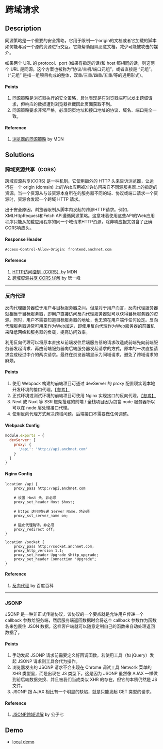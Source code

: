# 跨域请求

## Description
同源策略是一个重要的安全策略，它用于限制一个origin的文档或者它加载的脚本如何能与另一个源的资源进行交互。它能帮助阻隔恶意文档，减少可能被攻击的媒介。

如果两个 URL 的 protocol、port (如果有指定的话)和 host 都相同的话，则这两个 URL 是同源。这个方案也被称为“协议/主机/端口元组”，或者直接是 “元组”。（“元组” 是指一组项目构成的整体，双重/三重/四重/五重/等的通用形式）。

#### Points
1. 同源策略是浏览器执行的安全策略，具体表现是在浏览器端可以发出跨域请求，但响应的数据遭到浏览器拦截因此页面获取不到。
2. 同源策略要求非常严格，必须网页地址和接口地址的协议、域名、端口完全一致。

#### Reference
1. [浏览器的同源策略](https://developer.mozilla.org/zh-CN/docs/Web/Security/Same-origin_policy) by MDN

## Solutions

### 跨域资源共享（CORS）
跨域资源共享(CORS) 是一种机制，它使用额外的 HTTP 头来告诉浏览器，让运行在一个 origin (domain) 上的Web应用被准许访问来自不同源服务器上的指定的资源。当一个资源从与该资源本身所在的服务器不同的域、协议或端口请求一个资源时，资源会发起一个跨域 HTTP 请求。

出于安全原因，浏览器限制从脚本内发起的跨源HTTP请求。例如，XMLHttpRequest和Fetch API遵循同源策略。这意味着使用这些API的Web应用程序只能从加载应用程序的同一个域请求HTTP资源，除非响应报文包含了正确CORS响应头。

#### Response Header
```
Access-Control-Allow-Origin: frontend.anchnet.com
```

#### Reference
1. [HTTP访问控制（CORS）](https://developer.mozilla.org/zh-CN/docs/Web/HTTP/Access_control_CORS)by MDN
2. [跨域资源共享 CORS 详解](https://www.ruanyifeng.com/blog/2016/04/cors.html) by 阮一峰

---

### 反向代理
反向代理服务器位于用户与目标服务器之间，但是对于用户而言，反向代理服务器就相当于目标服务器，即用户直接访问反向代理服务器就可以获得目标服务器的资源。同时，用户不需要知道目标服务器的地址，也无须在用户端作任何设定。反向代理服务器通常可用来作为Web加速，即使用反向代理作为Web服务器的前置机来降低网络和服务器的负载，提高访问效率。

利用反向代理可以将原本直接从前端发往后端服务器的请求改造成前端先向前端服务器发起请求、再由前端服务器向后端服务器发起请求的方式，原本的一次直接请求变成经过中介的两次请求。最终在浏览器端显示为同域请求，避免了跨域请求的麻烦。

#### Points
1. 使用 Webpack 构建的前端项目可通过 devServer 的 proxy 配置项实现本地开发环境的接口代理。[【参考】](https://webpack.js.org/configuration/dev-server/#devserverproxy)
2. 正式环境或测试环境的前端项目可使用 Nginx 实现接口的反向代理。[【参考】](https://docs.nginx.com/nginx/admin-guide/web-server/reverse-proxy/)
3. Next 或 Nuxt 等 SSR 框架搭建的前端 / 全栈项目因为包含 node 服务器所以可以在 node 层处理接口代理。
4. 使用反向代理方式解决跨域问题，后端接口不需要做任何调整。

#### Webpack Config
``` javascript
module.exports = {
  devServer: {
    proxy: {
      '/api': 'http://api.anchnet.com'
    }
  }
}
```

#### Nginx Config
```
location /api {
    proxy_pass http://api.anchnet.com

    # 设置 Host 头，非必须
    proxy_set_header Host $host;

    # https 访问时传递 Server Name，非必须
    proxy_ssl_server_name on;

    # 阻止代理跳转，非必须
    proxy_redirect off;
}

location /socket {
    proxy_pass http://socket.anchnet.com;
    proxy_http_version 1.1;
    proxy_set_header Upgrade $http_upgrade;
    proxy_set_header Connection "Upgrade";
}
```

#### Reference
1. [反向代理](https://baike.baidu.com/item/%E5%8F%8D%E5%90%91%E4%BB%A3%E7%90%86) by 百度百科

---

### JSONP
JSONP 是一种非正式传输协议，该协议的一个要点就是允许用户传递一个 callback 参数给服务端，然后服务端返回数据时会将这个 callback 参数作为函数名来包裹住 JSON 数据，这样客户端就可以随意定制自己的函数来自动处理返回数据了。

#### Points
1. 手动发起 JSONP 请求前需要定义好回调函数，若使用工具（如 jQuery）发起 JSONP 请求则工具会代为操作。
2. 浏览器发出的 JSONP 请求不会出现在 Chrome 调试工具 Network 菜单的 XHR 类型里，而是出现在 JS 类型下。这是因为 JSONP 虽然像 AJAX 一样做到前后端数据交换、并且被我们当成类似 XHR 的存在，但它的本质仍然是 JS 文件。
3. JSONP 跟 AJAX 相比有一个明显的缺陷，就是只能发起 GET 类型的请求。

#### Reference
1. [JSONP跨域详解](https://www.jianshu.com/p/e1e2920dac95) by 公子七

## Demo
- [local demo](http://localhost:3721/cross-domain)
